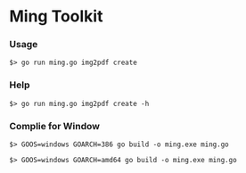 Ming Toolkit
=============

### Usage

```
$> go run ming.go img2pdf create
```


### Help
```
$> go run ming.go img2pdf create -h
```

### Complie for Window

```
$> GOOS=windows GOARCH=386 go build -o ming.exe ming.go
```

```
$> GOOS=windows GOARCH=amd64 go build -o ming.exe ming.go
```
